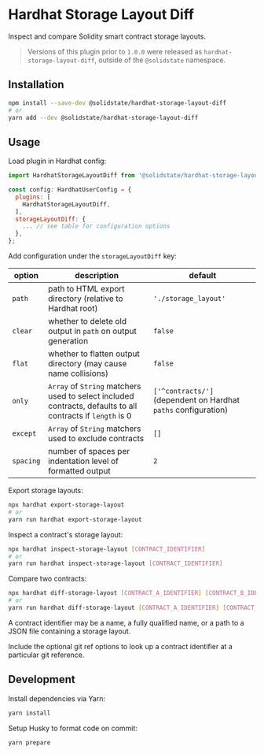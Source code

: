 # Hardhat Storage Layout Diff

Inspect and compare Solidity smart contract storage layouts.

> Versions of this plugin prior to `1.0.0` were released as `hardhat-storage-layout-diff`, outside of the `@solidstate` namespace.

## Installation

```bash
npm install --save-dev @solidstate/hardhat-storage-layout-diff
# or
yarn add --dev @solidstate/hardhat-storage-layout-diff
```

## Usage

Load plugin in Hardhat config:

```javascript
import HardhatStorageLayoutDiff from '@solidstate/hardhat-storage-layout-diff';

const config: HardhatUserConfig = {
  plugins: [
    HardhatStorageLayoutDiff,
  ],
  storageLayoutDiff: {
    ... // see table for configuration options
  },
};
```

Add configuration under the `storageLayoutDiff` key:

| option    | description                                                                                                | default                                                        |
| --------- | ---------------------------------------------------------------------------------------------------------- | -------------------------------------------------------------- |
| `path`    | path to HTML export directory (relative to Hardhat root)                                                   | `'./storage_layout'`                                           |
| `clear`   | whether to delete old output in `path` on output generation                                                | `false`                                                        |
| `flat`    | whether to flatten output directory (may cause name collisions)                                            | `false`                                                        |
| `only`    | `Array` of `String` matchers used to select included contracts, defaults to all contracts if `length` is 0 | `['^contracts/']` (dependent on Hardhat `paths` configuration) |
| `except`  | `Array` of `String` matchers used to exclude contracts                                                     | `[]`                                                           |
| `spacing` | number of spaces per indentation level of formatted output                                                 | `2`                                                            |

Export storage layouts:

```bash
npx hardhat export-storage-layout
# or
yarn run hardhat export-storage-layout
```

Inspect a contract's storage layout:

```bash
npx hardhat inspect-storage-layout [CONTRACT_IDENTIFIER]
# or
yarn run hardhat inspect-storage-layout [CONTRACT_IDENTIFIER]
```

Compare two contracts:

```bash
npx hardhat diff-storage-layout [CONTRACT_A_IDENTIFIER] [CONTRACT_B_IDENTIFIER]
# or
yarn run hardhat diff-storage-layout [CONTRACT_A_IDENTIFIER] [CONTRACT_B_IDENTIFIER]
```

A contract identifier may be a name, a fully qualified name, or a path to a JSON file containing a storage layout.

Include the optional git ref options to look up a contract identifier at a particular git reference.

## Development

Install dependencies via Yarn:

```bash
yarn install
```

Setup Husky to format code on commit:

```bash
yarn prepare
```
